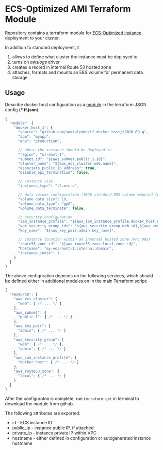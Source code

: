 ECS-Optimized AMI Terraform Module
==================================

Repository contains a terraform module for [ECS-Optimized instance](https://docs.aws.amazon.com/AmazonECS/latest/developerguide/ecs-optimized_AMI.html) deployment to your cluster. 

In addition to standard deployment, it 

1.  allows to define what cluster the instance must be deployed to 
2.  turns on *awslogs* driver
3.  creates a record in internal Route 53 hosted zone
4.  attaches, formats and mounts an EBS volume for permanent data storage


Usage
-----

Describe docker host configuration as a [module](https://www.terraform.io/docs/modules/index.html) in the terraform JSON config (__*.tf.json__):

```js
{
  "module": {
    "docker_host_1": {
      "source": "github.com/snatalenko/tf_docker_host//2016.09.g",
      "app": "myapp",
      "env": "production",

      // where the instance should be deployed to
      "region": "us-east-1",
      "subnet_id": "${aws_subnet.public_1.id}",
      "cluster_name": "${aws_ecs_cluster.web.name}",
      "associate_public_ip_address": true,
      "disable_api_termination": false,

      // instance size
      "instance_type": "t2.micro",

      // data volume configuration (10Gb standard EBS volume mounted to /ecs/)
      "volume_data_size": 10,
      "volume_data_type": "gp2",
      "volume_data_terminate": false,

      // security configuration
      "iam_instance_profile": "${aws_iam_instance_profile.docker_host.name}",
      "vpc_security_group_ids": "${aws_security_group.web.id},${aws_security_group.admin.id}",
      "key_name": "${aws_key_pair.admin.key_name}",

      // instance location within an internal hosted zone (VPC DNS)
      "route53_zone_id": "${aws_route53_zone.local.zone_id}",
      "hostname": "my-ecs-host-1.internal.domain",
      "instance_index": 1
    }
  }
}
```

The above configuration depends on the following services, which should be defined either in additional modules on in the main Terraform script:

```js 
{
  "resource": {
    "aws_ecs_cluster": {
      "web": { /* ... */ }
    },
    "aws_subnet": {
      "public_1": { /* ... */ }
    },
    "aws_key_pair": {
      "admin": { /* ... */ }
    },
    "aws_security_group": {
      "web": { /* ... */ },
      "admin": { /* ... */ }
    },
    "aws_iam_instance_profile": {
      "docker_host": { /* ... */ }
    },
    "aws_route53_zone": {
      "local": { /* ... */ }
    }
  }
}
```

After the configuraton is complete, run `terraform get` in terminal to download the module from github.

The following attributes are exported: 

* id - ECS instance ID
* public_ip - instance public IP, if attached
* private_ip - instance private IP within VPC
* hostname - either defined in configuration or autogenerated instance hostname
